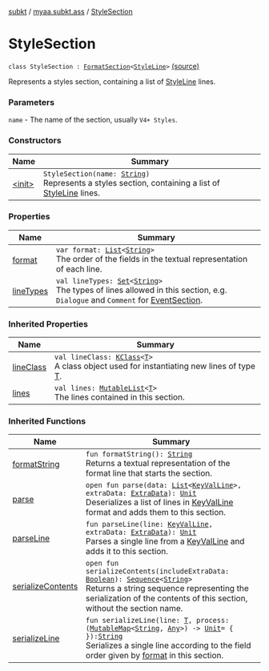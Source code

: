 [subkt](../../index.md) / [myaa.subkt.ass](../index.md) / [StyleSection](./index.md)

# StyleSection

`class StyleSection : `[`FormatSection`](../-format-section/index.md)`<`[`StyleLine`](../-style-line/index.md)`>` [(source)](https://github.com/Myaamori/SubKt/blob/0.1.19/src/main/kotlin/myaa/subkt/ass/parser.kt#L1165)

Represents a styles section, containing a list of [StyleLine](../-style-line/index.md) lines.

### Parameters

`name` - The name of the section, usually `V4+ Styles`.

### Constructors

| Name | Summary |
|---|---|
| [&lt;init&gt;](-init-.md) | `StyleSection(name: `[`String`](https://kotlinlang.org/api/latest/jvm/stdlib/kotlin/-string/index.html)`)`<br>Represents a styles section, containing a list of [StyleLine](../-style-line/index.md) lines. |

### Properties

| Name | Summary |
|---|---|
| [format](format.md) | `var format: `[`List`](https://kotlinlang.org/api/latest/jvm/stdlib/kotlin.collections/-list/index.html)`<`[`String`](https://kotlinlang.org/api/latest/jvm/stdlib/kotlin/-string/index.html)`>`<br>The order of the fields in the textual representation of each line. |
| [lineTypes](line-types.md) | `val lineTypes: `[`Set`](https://kotlinlang.org/api/latest/jvm/stdlib/kotlin.collections/-set/index.html)`<`[`String`](https://kotlinlang.org/api/latest/jvm/stdlib/kotlin/-string/index.html)`>`<br>The types of lines allowed in this section, e.g. `Dialogue` and `Comment` for [EventSection](../-event-section/index.md). |

### Inherited Properties

| Name | Summary |
|---|---|
| [lineClass](../-format-section/line-class.md) | `val lineClass: `[`KClass`](https://kotlinlang.org/api/latest/jvm/stdlib/kotlin.reflect/-k-class/index.html)`<`[`T`](../-format-section/index.md#T)`>`<br>A class object used for instantiating new lines of type [T](../-format-section/index.md#T). |
| [lines](../-format-section/lines.md) | `val lines: `[`MutableList`](https://kotlinlang.org/api/latest/jvm/stdlib/kotlin.collections/-mutable-list/index.html)`<`[`T`](../-format-section/index.md#T)`>`<br>The lines contained in this section. |

### Inherited Functions

| Name | Summary |
|---|---|
| [formatString](../-format-section/format-string.md) | `fun formatString(): `[`String`](https://kotlinlang.org/api/latest/jvm/stdlib/kotlin/-string/index.html)<br>Returns a textual representation of the format line that starts the section. |
| [parse](../-format-section/parse.md) | `open fun parse(data: `[`List`](https://kotlinlang.org/api/latest/jvm/stdlib/kotlin.collections/-list/index.html)`<`[`KeyValLine`](../-key-val-line/index.md)`>, extraData: `[`ExtraData`](../-extra-data.md)`): `[`Unit`](https://kotlinlang.org/api/latest/jvm/stdlib/kotlin/-unit/index.html)<br>Deserializes a list of lines in [KeyValLine](../-key-val-line/index.md) format and adds them to this section. |
| [parseLine](../-format-section/parse-line.md) | `fun parseLine(line: `[`KeyValLine`](../-key-val-line/index.md)`, extraData: `[`ExtraData`](../-extra-data.md)`): `[`Unit`](https://kotlinlang.org/api/latest/jvm/stdlib/kotlin/-unit/index.html)<br>Parses a single line from a [KeyValLine](../-key-val-line/index.md) and adds it to this section. |
| [serializeContents](../-format-section/serialize-contents.md) | `open fun serializeContents(includeExtraData: `[`Boolean`](https://kotlinlang.org/api/latest/jvm/stdlib/kotlin/-boolean/index.html)`): `[`Sequence`](https://kotlinlang.org/api/latest/jvm/stdlib/kotlin.sequences/-sequence/index.html)`<`[`String`](https://kotlinlang.org/api/latest/jvm/stdlib/kotlin/-string/index.html)`>`<br>Returns a string sequence representing the serialization of the contents of this section, without the section name. |
| [serializeLine](../-format-section/serialize-line.md) | `fun serializeLine(line: `[`T`](../-format-section/index.md#T)`, process: (`[`MutableMap`](https://kotlinlang.org/api/latest/jvm/stdlib/kotlin.collections/-mutable-map/index.html)`<`[`String`](https://kotlinlang.org/api/latest/jvm/stdlib/kotlin/-string/index.html)`, `[`Any`](https://kotlinlang.org/api/latest/jvm/stdlib/kotlin/-any/index.html)`>) -> `[`Unit`](https://kotlinlang.org/api/latest/jvm/stdlib/kotlin/-unit/index.html)` = { }): `[`String`](https://kotlinlang.org/api/latest/jvm/stdlib/kotlin/-string/index.html)<br>Serializes a single line according to the field order given by [format](https://kotlinlang.org/api/latest/jvm/stdlib/kotlin.text/format.html) in this section. |
